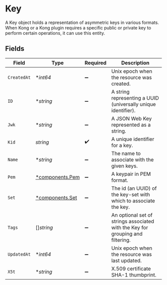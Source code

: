 # Key

A Key object holds a representation of asymmetric keys in various formats. When Kong or a Kong plugin requires a specific public or private key to perform certain operations, it can use this entity.


## Fields

| Field                                                                          | Type                                                                           | Required                                                                       | Description                                                                    |
| ------------------------------------------------------------------------------ | ------------------------------------------------------------------------------ | ------------------------------------------------------------------------------ | ------------------------------------------------------------------------------ |
| `CreatedAt`                                                                    | **int64*                                                                       | :heavy_minus_sign:                                                             | Unix epoch when the resource was created.                                      |
| `ID`                                                                           | **string*                                                                      | :heavy_minus_sign:                                                             | A string representing a UUID (universally unique identifier).                  |
| `Jwk`                                                                          | **string*                                                                      | :heavy_minus_sign:                                                             | A JSON Web Key represented as a string.                                        |
| `Kid`                                                                          | *string*                                                                       | :heavy_check_mark:                                                             | A unique identifier for a key.                                                 |
| `Name`                                                                         | **string*                                                                      | :heavy_minus_sign:                                                             | The name to associate with the given keys.                                     |
| `Pem`                                                                          | [*components.Pem](../../models/components/pem.md)                              | :heavy_minus_sign:                                                             | A keypair in PEM format.                                                       |
| `Set`                                                                          | [*components.Set](../../models/components/set.md)                              | :heavy_minus_sign:                                                             | The id (an UUID) of the key-set with which to associate the key.               |
| `Tags`                                                                         | []*string*                                                                     | :heavy_minus_sign:                                                             | An optional set of strings associated with the Key for grouping and filtering. |
| `UpdatedAt`                                                                    | **int64*                                                                       | :heavy_minus_sign:                                                             | Unix epoch when the resource was last updated.                                 |
| `X5t`                                                                          | **string*                                                                      | :heavy_minus_sign:                                                             | X.509 certificate SHA-1 thumbprint.                                            |
